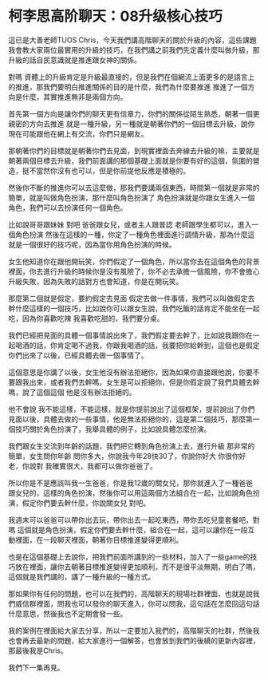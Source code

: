# 柯李思高阶聊天：08升级核心技巧

這已是大善老師TUOS Chris，今天我們講高階聊天的關於升級的內容，這些課題我會教大家兩位最實用的升級的技巧，在我們講之前我們先定義什麼叫做升級，那升級的話自民意識就是推進跟女神的關係。

對嗎 資體上的升級肯定是升級最直接的，但是我們在個網流上面更多的是語言上的推進，那我們要明白推進關係的目的是什麼，我們為什麼要推進 推進了一個方向是什麼，其實推進無非是兩個方向。

首先第一個方向是讓你們的聊天更有信章力，你們的關係從陌生熟悉，朝著一個更親密的方向去推進 就是一種升級，另一種就是朝著你們的一個目標去升級，說你現在可能跟他在網上有交流，你們只是網友。

那朝著你們的目標就是朝著你們去見面，到現實裡面去奔線去升級的嘛，主要就是朝著兩個目標去升級，我們前面講的那個基礎上面就是你要有好的這個，氛圍的營造，挺不當然你沒有也可以，但是你前提他反應是積極的。

然後你不斷的推進你可以去這麼做，那我們要講兩個東西，時間第一個就是非常的簡單，就是叫做角色扮演，那什麼叫角色扮演了 角色扮演就是你跟女生進入一個角色，我們可以去扮演任何一個角色。

比如說哥哥跟妹妹 對吧 爸爸跟女兒，或者主人跟普認 老師跟學生都可以，進入一個角色扮演 然後在這樣的一種，你定了一種角色裡面進行調情升級，那為什麼這就是一個很好的技巧呢，因為當你用角色扮演的時候。

女生他知道你在跟他開玩笑，你們假定了一個角色，所以當你去在這個角色的背景裡面，你去進行升級的時候你是沒有風險了，你不必去承擔一個風險，你不會擔心升級失敗，因為失敗的話對方也會知道，你是在開玩笑。

那麼第二個就是假定，要約假定去見面 假定去做一件事情，我們可以叫做假定去幹什麼這樣的一個技巧，比如說你可以跟女生說，我們吃飯的話肯定不能坐在一起吃，因為你喜歡吃辣 我喜歡吃甜的，我們要分桌。

我們已經把見面的具體一個事情說出來了，我們假定要去幹了，比如說我跟你在一起喝酒的話，你肯定喝不過我，你跟我喝酒的話，我要把你給幹到，這個也是假定你們出來了以後，已經具體去做一個事情了。

這個意思是你講了以後，女生他沒有辦法拒絕你，因為如果你直接跟他說，你要不要跟我出來，或者我們去幹嗎，女生是可以拒絕你，但是你假定說了我們具體去幹嗎，說了這個這個 他是沒有辦法拒絕的。

他不會說 我不能這樣，不能這樣，就是你提前說出了這個框架，提前說出了你們見面以後，具體去做的一些事情，他是無法拒絕你的，這是第二個技巧，那麼第一個技巧關於角色扮演了，我舉具體的例子，比如說具體怎麼扮演。

我們跟女生交流到年齡的話題，我們把它轉到角色扮演上去，進行升級 那非常的簡單，女生問你年齡 問你多大，你說我今年28快30了，你說你好大 你很你好老，你說對 我確實很大，我都可以做你爸爸了。

所以你是不是應該叫我一生爸爸，你是我12歲的關女兒，那你就進入了一種爸爸跟女兒的，這樣的角色扮演，然後你可以用這兩個方法組合在一起，比如說角色扮演，假定你們要去幹什麼，你說關女兒 對吧。

我週末可以爸爸可以帶你出去玩，帶你出去一起吃東西，帶你去吃兒童套餐吧，對嗎 這個就是角色扮演，假定你們要去幹什麼，組合在一起，這可以讓你在一段互動裡面，在一段聊天裡面，朝著你目標推進變得更順利。

也是在這個基礎上去說你，把我們前面所講到的一些材料，加入了一些game的技巧放在裡面，讓你去朝著目標推進變得更加順利，而不是很平淡無期，明白了嗎，這個就是我們講的，講了一種升級的一種方式。

那如果你有任何的問題，也可以在我們的，高階聊天的現場社群裡面，也就是說我們威信群裡面，問我也可以發你的聊天進入，你可以問我，這句話在怎麼回這句話什麼意思，然後我也不定期會發一些。

我的案例在裡面給大家去分享，所以一定要加入我們的，高階聊天的社群，然後我也會再去最新的問題，給大家進行一個解答，也會放到我們的後續的更新內容裡，那最後我是Chris。

我們下一集再見。